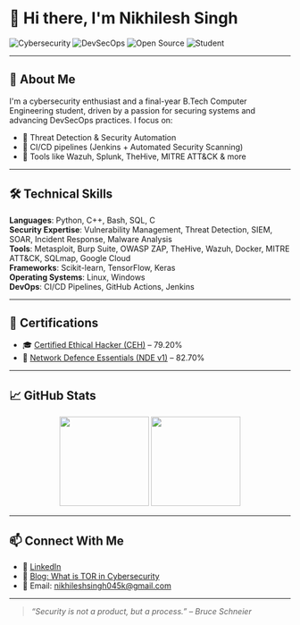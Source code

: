 # 👋 Hi there, I'm Nikhilesh Singh

![Cybersecurity](https://img.shields.io/badge/-Cybersecurity-blueviolet)
![DevSecOps](https://img.shields.io/badge/-DevSecOps-informational)
![Open Source](https://img.shields.io/badge/-Open%20Source-success)
![Student](https://img.shields.io/badge/-B.Tech%20Cybersecurity-orange)

---

## 🧠 About Me

I'm a cybersecurity enthusiast and a final-year B.Tech Computer Engineering student, driven by a passion for securing systems and advancing DevSecOps practices. I focus on:

- 🔐 Threat Detection & Security Automation  
- 🔄 CI/CD pipelines (Jenkins + Automated Security Scanning)  
- 🐧 Tools like Wazuh, Splunk, TheHive, MITRE ATT&CK & more

---

## 🛠️ Technical Skills

**Languages**: Python, C++, Bash, SQL, C  
**Security Expertise**: Vulnerability Management, Threat Detection, SIEM, SOAR, Incident Response, Malware Analysis  
**Tools**: Metasploit, Burp Suite, OWASP ZAP, TheHive, Wazuh, Docker, MITRE ATT&CK, SQLmap, Google Cloud  
**Frameworks**: Scikit-learn, TensorFlow, Keras  
**Operating Systems**: Linux, Windows  
**DevOps**: CI/CD Pipelines, GitHub Actions, Jenkins

---

## 🧾 Certifications

- 🎓 [Certified Ethical Hacker (CEH)](https://aspen.eccouncil.org/VerifyBadge?type=certification&a=seYJXFBB5L37ScZF3bq4kBSODNMNjc78Ll7VvZ12khc=) – 79.20%  
- 📡 [Network Defence Essentials (NDE v1)](https://aspen.eccouncil.org/VerifyBadge?type=certification&a=QGFV1K0UM2Fu8+a3T+07+yPMjL1ClOh0w7K5h3WEHpA=) – 82.70%

---

## 📈 GitHub Stats

<div align="center">
  <img height="160em" src="https://github-readme-stats.vercel.app/api?username=Niksinikhilesh045&show_icons=true&include_all_commits=true&theme=radical"/>
  <img height="160em" src="https://github-readme-stats.vercel.app/api/top-langs/?username=Niksinikhilesh045&layout=compact&theme=radical"/>
</div>

---

## 📫 Connect With Me

- 💼 [LinkedIn](https://www.linkedin.com/in/nikhilesh-singh06/)  
- 📝 [Blog: What is TOR in Cybersecurity](https://www.knowledgehut.com/blog/security/what-is-tor-in-cyber-security)  
- 📧 Email: nikhileshsingh045k@gmail.com  

---

> _“Security is not a product, but a process.” – Bruce Schneier_
